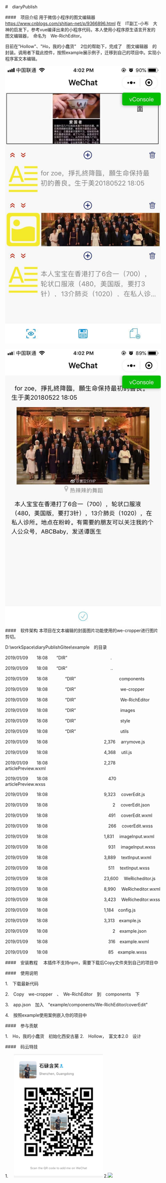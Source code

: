 #　diaryPublish

####　项目介绍
用于微信小程序的图文编辑器
https://www.cnblogs.com/shitian-net/p/9366896.html
在　IT副工-小布　大神的启发下，参考vue编译出来的小程序代码，本人使用小程序原生语言开发的　图文编辑器，　命名为　We-RichEditor。

目前在"Hollow"、"Ho，我的小蠢货"　2位的帮助下，完成了　图文编辑器　的封装。调用者下载此控件，按照example展示例子，迁移到自己的项目中。实现小程序富文本编辑。

![Image text](https://github.com/Gitluckydcx/We-RichEditor/blob/master/Preview-Image/rich1.jpg)

![Image text](https://github.com/Gitluckydcx/We-RichEditor/blob/master/Preview-Image/rich2.jpg)
####　软件架构
本项目在文本编辑的封面图片功能使用的we-cropper进行图片剪切。


D:\workSpace\diaryPublishGitee\example　的目录

2019/01/09　　18:08　　“DIR”　　　　　　　　　　.

2019/01/09　　18:08　　“DIR”　　　　　　　　　　..

2019/01/09　　18:08　　　　“DIR”　　　　　　　　　　components

2019/01/09　　18:08　　　　“DIR”　　　　　　　　　　	we-cropper

2019/01/09　　18:08　　　　“DIR”　　　　　　　　　　	We-RichEditor

2019/01/09　　18:08　　　　“DIR”　　　　　　　　　　		images

2019/01/09　　18:08　　　　“DIR”　　　　　　　　　　		style

2019/01/09　　18:08　　　　“DIR”　　　　　　　　　　		utils

2019/01/09　　18:08　　　　　　　　　　　　　2,376　			arrymove.js

2019/01/09　　18:08　　　　　　　　　　　　　4,368　			util.js

2019/01/09　　18:08　　　　　　　　　　　　　2,278　		articlePreview.wxml

2019/01/09　　18:08　　　　　　　　　　　　　　470　		articlePreview.wxss

2019/01/09　　18:08　　　　　　　　　　　　　9,323　		coverEdit.js

2019/01/09　　18:08　　　　　　　　　　　　　　　2　		coverEdit.json

2019/01/09　　18:08　　　　　　　　　　　　　　491　		coverEdit.wxml

2019/01/09　　18:08　　　　　　　　　　　　　　266　		coverEdit.wxss

2019/01/09　　18:08　　　　　　　　　　　　　1,831　		imageInput.wxml

2019/01/09　　18:08　　　　　　　　　　　　　　931　		imageInput.wxss

2019/01/09　　18:08　　　　　　　　　　　　　3,889　		textInput.wxml

2019/01/09　　18:08　　　　　　　　　　　　　　511　		textInput.wxss

2019/01/09　　18:08　　　　　　　　　　　　　23,600　		WeRicheditor.js

2019/01/09　　18:08　　　　　　　　　　　　　8,990　		WeRicheditor.wxml

2019/01/09　　18:08　　　　　　　　　　　　　3,423　		WeRicheditor.wxss

2019/01/09　　18:08　　　　　　　　　　　　　1,184　config.js

2019/01/09　　18:08　　　　　　　　　　　　　3,313　example.js

2019/01/09　　18:08　　　　　　　　　　　　　　　2　example.json

2019/01/09　　18:08　　　　　　　　　　　　　　316　example.wxml

2019/01/09　　18:08　　　　　　　　　　　　　　85　example.wxss



####　安装教程　
本插件不支持npm，需要下载后Copy文件夹到自己的项目中



####　使用说明

1.　下载最新代码

2.　Copy　we-cropper　、　We-RichEditor　到　components　下　

3.　app.json　加入　"example/components/We-RichEditor/coverEdit"

4.　按照example使用案例嵌入你的项目中


####　参与贡献

1.　Ho，我的小蠢货　初始化西安古墓
2.　Hollow，　富文本2.0　设计



####　码云特技

1.　
<img src="https://github.com/Gitluckydcx/We-RichEditor/blob/master/Preview-Image/luckydcx_wx.jpg" width="288">
2.<img src="https://github.com/favicon.ico" width="48">
